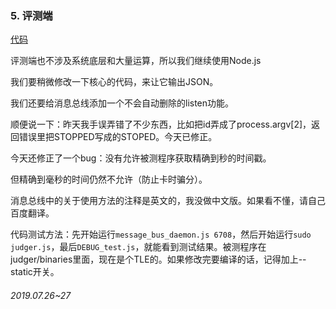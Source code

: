 ### 5. 评测端

[代码](5/代码)

评测端也不涉及系统底层和大量运算，所以我们继续使用Node.js

我们要稍微修改一下核心的代码，来让它输出JSON。

我们还要给消息总线添加一个不会自动删除的listen功能。

顺便说一下：昨天我手误弄错了不少东西，比如把id弄成了process.argv[2]，返回错误里把STOPPED写成的STOPED。今天已修正。

今天还修正了一个bug：没有允许被测程序获取精确到秒的时间戳。

但精确到毫秒的时间仍然不允许（防止卡时骗分）。

消息总线中的关于使用方法的注释是英文的，我没做中文版。如果看不懂，请自己百度翻译。

代码测试方法：先开始运行`message_bus_daemon.js 6708`，然后开始运行`sudo judger.js`，最后`DEBUG_test.js`，就能看到测试结果。被测程序在judger/binaries里面，现在是个TLE的。如果修改完要编译的话，记得加上--static开关。

###### 2019.07.26~27